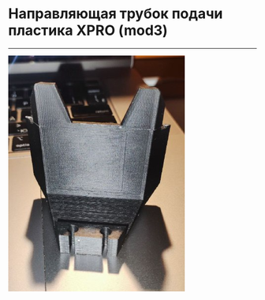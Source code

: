 # Направляющая трубок подачи пластика XPRO (mod3)
---

![Направляющая_трубки_подачи_пластика_mod3](./img/Направляющая_трубки_подачи_пластика_mod3.png)